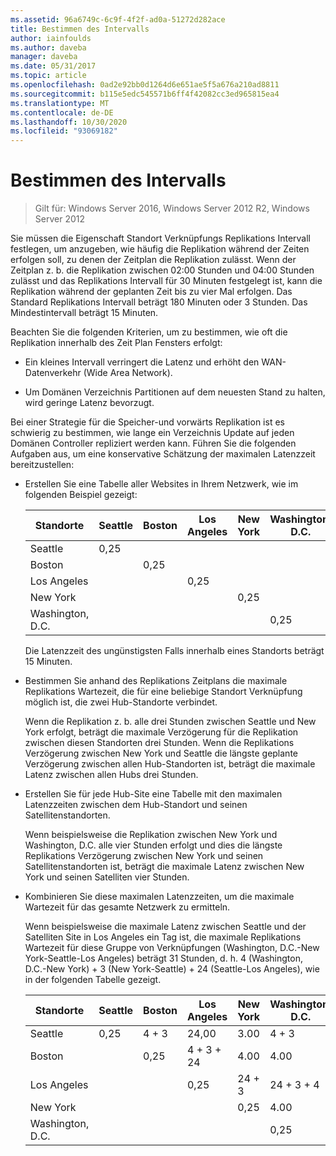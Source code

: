 ```yaml
---
ms.assetid: 96a6749c-6c9f-4f2f-ad0a-51272d282ace
title: Bestimmen des Intervalls
author: iainfoulds
ms.author: daveba
manager: daveba
ms.date: 05/31/2017
ms.topic: article
ms.openlocfilehash: 0ad2e92bb0d1264d6e651ae5f5a676a210ad8811
ms.sourcegitcommit: b115e5edc545571b6ff4f42082cc3ed965815ea4
ms.translationtype: MT
ms.contentlocale: de-DE
ms.lasthandoff: 10/30/2020
ms.locfileid: "93069182"
---
```

# <a name="determining-the-interval"></a>Bestimmen des Intervalls

>Gilt für: Windows Server 2016, Windows Server 2012 R2, Windows Server 2012

Sie müssen die Eigenschaft Standort Verknüpfungs Replikations Intervall festlegen, um anzugeben, wie häufig die Replikation während der Zeiten erfolgen soll, zu denen der Zeitplan die Replikation zulässt. Wenn der Zeitplan z. b. die Replikation zwischen 02:00 Stunden und 04:00 Stunden zulässt und das Replikations Intervall für 30 Minuten festgelegt ist, kann die Replikation während der geplanten Zeit bis zu vier Mal erfolgen. Das Standard Replikations Intervall beträgt 180 Minuten oder 3 Stunden. Das Mindestintervall beträgt 15 Minuten.

Beachten Sie die folgenden Kriterien, um zu bestimmen, wie oft die Replikation innerhalb des Zeit Plan Fensters erfolgt:

-   Ein kleines Intervall verringert die Latenz und erhöht den WAN-Datenverkehr (Wide Area Network).

-   Um Domänen Verzeichnis Partitionen auf dem neuesten Stand zu halten, wird geringe Latenz bevorzugt.

Bei einer Strategie für die Speicher-und vorwärts Replikation ist es schwierig zu bestimmen, wie lange ein Verzeichnis Update auf jeden Domänen Controller repliziert werden kann. Führen Sie die folgenden Aufgaben aus, um eine konservative Schätzung der maximalen Latenzzeit bereitzustellen:

-   Erstellen Sie eine Tabelle aller Websites in Ihrem Netzwerk, wie im folgenden Beispiel gezeigt:

    |Standorte|Seattle|Boston|Los Angeles|New York|Washington, D.C.|
    |---------|-----------|----------|---------------|------------|--------------------|
    |Seattle|0,25|||||
    |Boston||0,25||||
    |Los Angeles|||0,25|||
    |New York||||0,25||
    |Washington, D.C.|||||0,25|

    Die Latenzzeit des ungünstigsten Falls innerhalb eines Standorts beträgt 15 Minuten.

-   Bestimmen Sie anhand des Replikations Zeitplans die maximale Replikations Wartezeit, die für eine beliebige Standort Verknüpfung möglich ist, die zwei Hub-Standorte verbindet.

    Wenn die Replikation z. b. alle drei Stunden zwischen Seattle und New York erfolgt, beträgt die maximale Verzögerung für die Replikation zwischen diesen Standorten drei Stunden. Wenn die Replikations Verzögerung zwischen New York und Seattle die längste geplante Verzögerung zwischen allen Hub-Standorten ist, beträgt die maximale Latenz zwischen allen Hubs drei Stunden.

-   Erstellen Sie für jede Hub-Site eine Tabelle mit den maximalen Latenzzeiten zwischen dem Hub-Standort und seinen Satellitenstandorten.

    Wenn beispielsweise die Replikation zwischen New York und Washington, D.C. alle vier Stunden erfolgt und dies die längste Replikations Verzögerung zwischen New York und seinen Satellitenstandorten ist, beträgt die maximale Latenz zwischen New York und seinen Satelliten vier Stunden.

-   Kombinieren Sie diese maximalen Latenzzeiten, um die maximale Wartezeit für das gesamte Netzwerk zu ermitteln.

    Wenn beispielsweise die maximale Latenz zwischen Seattle und der Satelliten Site in Los Angeles ein Tag ist, die maximale Replikations Wartezeit für diese Gruppe von Verknüpfungen (Washington, D.C.-New York-Seattle-Los Angeles) beträgt 31 Stunden, d. h. 4 (Washington, D.C.-New York) + 3 (New York-Seattle) + 24 (Seattle-Los Angeles), wie in der folgenden Tabelle gezeigt.

    |Standorte|Seattle|Boston|Los Angeles|New York|Washington, D.C.|
    |---------|-----------|----------|---------------|------------|--------------------|
    |Seattle|0,25|4 + 3|24,00|3.00|4 + 3|
    |Boston||0,25|4 + 3 + 24|4.00|4.00|
    |Los Angeles|||0,25|24 + 3|24 + 3 + 4|
    |New York||||0,25|4.00|
    |Washington, D.C.|||||0,25|



